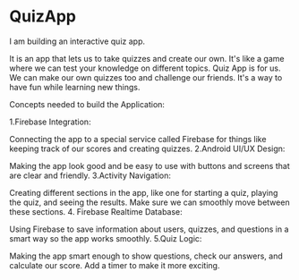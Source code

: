 # QuizApp
I am building an interactive quiz app.

It is an app that lets us to take quizzes and create our own. It's like a game where we can test your knowledge on different topics. Quiz App is for us. We can make our own quizzes too and challenge our friends. It's a way to have fun while learning new things.

Concepts needed to build the Application:

1.Firebase Integration:

Connecting the app to a special service called Firebase for things like keeping track of our scores and creating quizzes.
2.Android UI/UX Design:

Making the app look good and be easy to use with buttons and screens that are clear and friendly.
3.Activity Navigation:

Creating different sections in the app, like one for starting a quiz, playing the quiz, and seeing the results. Make sure we can smoothly move between these sections.
4. Firebase Realtime Database:

Using Firebase to save information about users, quizzes, and questions in a smart way so the app works smoothly.
5.Quiz Logic:

Making the app smart enough to show questions, check our answers, and calculate our score. Add a timer to make it more exciting.




